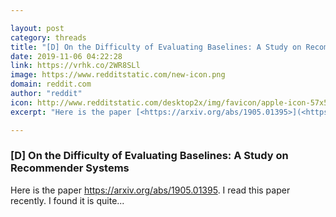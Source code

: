 ```yaml
---

layout: post
category: threads
title: "[D] On the Difficulty of Evaluating Baselines: A Study on Recommender Systems"
date: 2019-11-06 04:22:28
link: https://vrhk.co/2WR8SLl
image: https://www.redditstatic.com/new-icon.png
domain: reddit.com
author: "reddit"
icon: http://www.redditstatic.com/desktop2x/img/favicon/apple-icon-57x57.png
excerpt: "Here is the paper [<https://arxiv.org/abs/1905.01395>](<https://arxiv.org/abs/1905.01395>). I read this paper recently. I found it is quite..."

---
```


### [D] On the Difficulty of Evaluating Baselines: A Study on Recommender Systems

Here is the paper [<https://arxiv.org/abs/1905.01395>](<https://arxiv.org/abs/1905.01395>). I read this paper recently. I found it is quite...